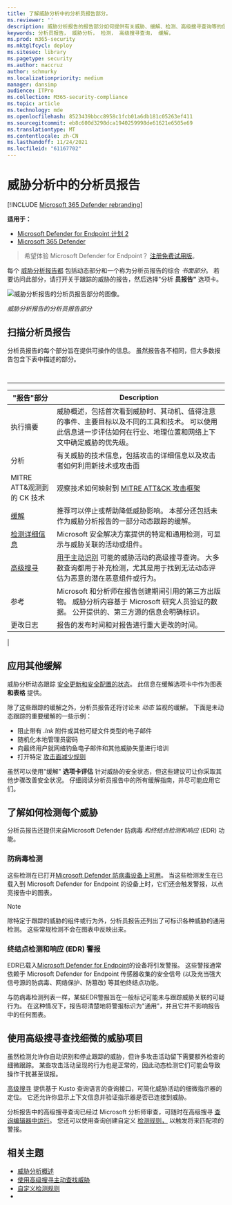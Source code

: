 ```yaml
---
title: 了解威胁分析中的分析员报告部分。
ms.reviewer: ''
description: 威胁分析报告的报告部分如何提供有关威胁、缓解、检测、高级搜寻查询等的信息。
keywords: 分析员报告， 威胁分析， 检测， 高级搜寻查询， 缓解，
ms.prod: m365-security
ms.mktglfcycl: deploy
ms.sitesec: library
ms.pagetype: security
ms.author: maccruz
author: schmurky
ms.localizationpriority: medium
manager: dansimp
audience: ITPro
ms.collection: M365-security-compliance
ms.topic: article
ms.technology: mde
ms.openlocfilehash: 8523439bbcc8958c1fcb01a6db181c05263ef411
ms.sourcegitcommit: eb8c600d3298dca1940259998de61621e6505e69
ms.translationtype: MT
ms.contentlocale: zh-CN
ms.lasthandoff: 11/24/2021
ms.locfileid: "61167702"
---
```

# <a name="the-analyst-report-in-threat-analytics"></a>威胁分析中的分析员报告

[!INCLUDE [Microsoft 365 Defender rebranding](../../includes/microsoft-defender.md)]

**适用于：**
- [Microsoft Defender for Endpoint 计划 2](https://go.microsoft.com/fwlink/?linkid=2154037)
- [Microsoft 365 Defender](https://go.microsoft.com/fwlink/?linkid=2118804)

> 希望体验 Microsoft Defender for Endpoint？ [注册免费试用版](https://signup.microsoft.com/create-account/signup?products=7f379fee-c4f9-4278-b0a1-e4c8c2fcdf7e&ru=https://aka.ms/MDEp2OpenTrial?ocid=docs-wdatp-exposedapis-abovefoldlink)。

每个 [威胁分析报告都](threat-analytics.md) 包括动态部分和一个称为分析员报告的综合 _书面部分_。 若要访问此部分，请打开关于跟踪的威胁的报告，然后选择"分析 **员报告"** 选项卡。

![威胁分析报告的分析员报告部分的图像。](images/ta-analyst-report-small.png)

_威胁分析报告的分析员报告部分_

## <a name="scan-the-analyst-report"></a>扫描分析员报告

分析员报告的每个部分旨在提供可操作的信息。 虽然报告各不相同，但大多数报告包含下表中描述的部分。

<br>

****

|"报告"部分|Description|
|---|---|
|执行摘要|威胁概述，包括首次看到威胁时、其动机、值得注意的事件、主要目标以及不同的工具和技术。 可以使用此信息进一步评估如何在行业、地理位置和网络上下文中确定威胁的优先级。|
|分析|有关威胁的技术信息，包括攻击的详细信息以及攻击者如何利用新技术或攻击面|
|MITRE ATT&观测到的 CK 技术|观察技术如何映射到 [MITRE ATT&CK 攻击框架](https://attack.mitre.org/)|
|[缓解](#apply-additional-mitigations)|推荐可以停止或帮助降低威胁影响。 本部分还包括未作为威胁分析报告的一部分动态跟踪的缓解。|
|[检测详细信息](#understand-how-each-threat-can-be-detected)|Microsoft 安全解决方案提供的特定和通用检测，可显示与威胁关联的活动或组件。|
|[高级搜寻](#find-subtle-threat-artifacts-using-advanced-hunting)|[用于主动识别](advanced-hunting-overview.md) 可能的威胁活动的高级搜寻查询。 大多数查询都用于补充检测，尤其是用于找到无法动态评估为恶意的潜在恶意组件或行为。|
|参考|Microsoft 和分析师在报告创建期间引用的第三方出版物。 威胁分析内容基于 Microsoft 研究人员验证的数据。 公开提供的、第三方源的信息会明确标识。|
|更改日志|报告的发布时间和对报告进行重大更改的时间。|
|

## <a name="apply-additional-mitigations"></a>应用其他缓解

威胁分析动态跟踪 [安全更新和安全配置的状态](threat-analytics.md#mitigations-review-list-of-mitigations-and-the-status-of-your-devices)。 此信息在缓解选项卡中作为图表 **和表格** 提供。

除了这些跟踪的缓解之外，分析员报告还将讨论未 _动态_ 监视的缓解。 下面是未动态跟踪的重要缓解的一些示例：

- 阻止带有 _.lnk_ 附件或其他可疑文件类型的电子邮件
- 随机化本地管理员密码
- 向最终用户就网络钓鱼电子邮件和其他威胁矢量进行培训
- 打开特定 [攻击面减少规则](attack-surface-reduction.md)

虽然可以使用"缓解" **选项卡评估** 针对威胁的安全状态，但这些建议可让你采取其他步骤改善安全状况。 仔细阅读分析员报告中的所有缓解指南，并尽可能应用它们。

## <a name="understand-how-each-threat-can-be-detected"></a>了解如何检测每个威胁

分析员报告还提供来自Microsoft Defender 防病毒 _和终结点检测和响应_ (EDR) 功能。

### <a name="antivirus-detections"></a>防病毒检测

这些检测在已打开[Microsoft Defender 防病毒设备上可用](/windows/security/threat-protection/microsoft-defender-antivirus/microsoft-defender-antivirus-in-windows-10)。 当这些检测发生在已载入到 Microsoft Defender for Endpoint 的设备上时，它们还会触发警报，以点亮报告中的图表。

> [!NOTE]
> 除特定于跟踪的威胁的组件或行为外，分析员报告还列出了可标识各种威胁的通用检测。 这些常规检测不会在图表中反映出来。

### <a name="endpoint-detection-and-response-edr-alerts"></a>终结点检测和响应 (EDR) 警报

EDR已载入[Microsoft Defender for Endpoint](onboard-configure.md)的设备将引发警报。 这些警报通常依赖于 Microsoft Defender for Endpoint 传感器收集的安全信号 (以及充当强大信号源的防病毒、网络保护、防篡改) 等其他终结点功能。

与防病毒检测列表一样，某些EDR警报旨在一般标记可能未与跟踪威胁关联的可疑行为。 在这种情况下，报告将清楚地将警报标识为"通用"，并且它并不影响报告中的任何图表。

## <a name="find-subtle-threat-artifacts-using-advanced-hunting"></a>使用高级搜寻查找细微的威胁项目

虽然检测允许你自动识别和停止跟踪的威胁，但许多攻击活动留下需要额外检查的细微跟踪。 某些攻击活动呈现的行为也是正常的，因此动态检测它们可能会导致操作干扰甚至误报。

[高级搜寻](advanced-hunting-overview.md) 提供基于 Kusto 查询语言的查询接口，可简化威胁活动的细微指示器的定位。 它还允许你显示上下文信息并验证指示器是否已连接到威胁。

分析报告中的高级搜寻查询已经过 Microsoft 分析师审查，可随时在高级搜寻 [查询编辑器中运行](https://securitycenter.windows.com/advanced-hunting)。 您还可以使用查询创建自定义 [检测规则，](custom-detection-rules.md) 以触发将来匹配项的警报。

## <a name="related-topics"></a>相关主题

- [威胁分析概述](threat-analytics.md)
- [使用高级搜寻主动查找威胁](advanced-hunting-overview.md)
- [自定义检测规则](custom-detection-rules.md)
- 